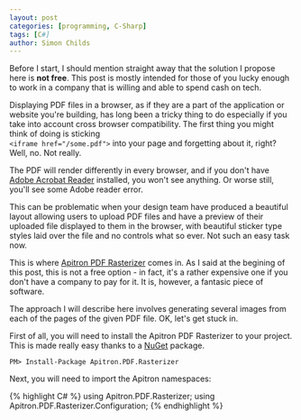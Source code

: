 ```yaml
---
layout: post
categories: [programming, C-Sharp]
tags: [C#]
author: Simon Childs
---
```


Before I start, I should mention straight away that the solution I propose here is **not free**. This post is mostly intended for those of you lucky enough to work in a company that is willing and able to spend cash on tech.

Displaying PDF files in a browser, as if they are a part of the application or website you're building, has long been a tricky thing to do especially if you take into account cross browser compatibility. The first thing you might think of doing is sticking  
`<iframe href="/some.pdf">` into your page and forgetting about it, right? Well, no. Not really.

The PDF will render differently in every browser, and if you don't have [Adobe Acrobat Reader](https://acrobat.adobe.com/uk/en/products/pdf-reader.html) installed, you won't see anything. Or worse still, you'll see some Adobe reader error.

This can be problematic when your design team have produced a beautiful layout allowing users to upload PDF files and have a preview of their uploaded file displayed to them in the browser, with beautiful sticker type styles laid over the file and no controls what so ever. Not such an easy task now.

This is where [Apitron PDF Rasterizer](http://apitron.com/Product/pdf-rasterizer) comes in. As I said at the begining of this post, this is not a free option - in fact, it's a rather expensive one if you don't have a company to pay for it. It is, however, a fantasic piece of software.

The approach I will describe here involves generating several images from each of the pages of the given PDF file. OK, let's get stuck in.

First of all, you will need to install the Apitron PDF Rasterizer to your project. This is made really easy thanks to a [NuGet](https://www.nuget.org/packages/Apitron.PDF.Rasterizer/) package.

`PM> Install-Package Apitron.PDF.Rasterizer`

Next, you will need to import the Apitron namespaces:

{% highlight C# %}
using Apitron.PDF.Rasterizer;
using Apitron.PDF.Rasterizer.Configuration;
{% endhighlight %}

